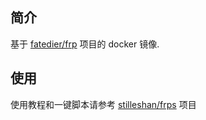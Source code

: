 ## 简介
基于 [fatedier/frp](https://github.com/fatedier/frp) 项目的 docker 镜像.

## 使用
使用教程和一键脚本请参考 [stilleshan/frps](https://github.com/stilleshan/frps) 项目

